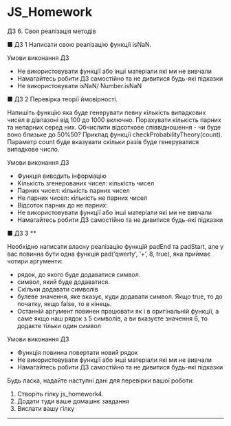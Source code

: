 # JS_Homework
ДЗ 6. Своя реалізація методів

■ ДЗ 1 Написати свою реалізацію функції isNaN. 

Умови виконання ДЗ
- Не використовувати функції або інші матеріали які ми не вивчали
- Намагайтесь робити ДЗ самостійно та не дивитися будь-які підказки
- Не використовувати isNaN/ Number.isNaN

■ ДЗ 2 Перевірка теорії ймовірності. 

Напишіть функцію яка буде генерувати певну кількість випадкових чисел в діапазоні від 100 до 1000 включно. 
Порахувати кількість парних та непарних серед них. 
Обчислити відсоткове співвідношення - чи буде воно близьке до 50%50? Приклад функції checkProbabilityTheory(count). Параметр count буде вказувати скільки разів буде генеруватися випадкове число.

Умови виконання ДЗ
- Функція виводить інформацію
- Кількість згенерованих чисел: кількість чисел
- Парних чисел: кількість парних чисел
- Не парних чисел: кількість не парних чисел
- Відсоток парних до не парних: 
- Не використовувати функції або інші матеріали які ми не вивчали
- Намагайтесь робити ДЗ самостійно та не дивитися будь-які підказки

■ ДЗ 3 **

Необхідно написати власну реалізацію функцій padEnd та padStart, але у вас повинна бути одна функція pad(‘qwerty’, ‘+’, 8, true), яка приймає чотири аргументи:

- рядок, до якого буде додаватися символ.
- символ, який буде додаватися.
- Скільки додавати символів
- булеве значення, яке вказує, куди додавати символ. Якщо true, то до початку, якщо false, то в кінець.
- Останній аргумент повинен працювати як і в оригінальній функції, а саме якщо наш рядок з 5 символів, а ви вказуєте значення 6, то додаєте тільки один символ

Умови виконання ДЗ
- Функція повинна повертати новий рядок
- Не використовувати функції або інші матеріали які ми не вивчали
- Намагайтесь робити ДЗ самостійно та не дивитися будь-які підказки

Будь ласка, надайте наступні дані для перевірки вашої роботи:
1) Створіть гілку js_homework4.
2) Додати туди ваше домашнє завдання
3) Вислати вашу гілку
---------------------------------------------------------------------------------------------------------------------------------------------